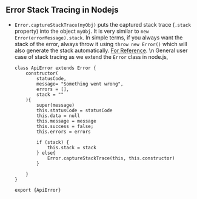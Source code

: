 ## Error Stack Tracing in Nodejs

- `Error.captureStackTrace(myObj)` puts the captured stack trace (`.stack` property) into the object `myObj`. It is very similar to `new Error(errorMessage).stack`. In simple terms, if you always want the stack of the error, always throw it using `throw new Error()` which will also generate the stack automatically. [For Reference](https://nodejs.org/api/errors.html#new-errormessage-options). \n General user case of stack tracing as we extend the `Error` class in node.js,
  ```
  class ApiError extends Error {
      constructor(
          statusCode,
          message= "Something went wrong",
          errors = [],
          stack = ""
      ){
          super(message)
          this.statusCode = statusCode
          this.data = null
          this.message = message
          this.success = false;
          this.errors = errors
  
          if (stack) {
              this.stack = stack
          } else{
              Error.captureStackTrace(this, this.constructor)
          }
  
      }
  }
  
  export {ApiError}
  ```
